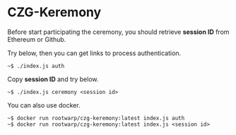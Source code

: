 # CZG-Keremony

Before start participating the ceremony, you should retrieve **session ID** from Ethereum or Github.

Try below, then you can get links to process authentication.
```
~$ ./index.js auth
```

Copy **session ID** and try below.

```
~$ ./index.js ceremony <session id>
```

You can also use docker.

```
~$ docker run rootwarp/czg-keremony:latest index.js auth
~$ docker run rootwarp/czg-keremony:latest index.js <session id>
```
